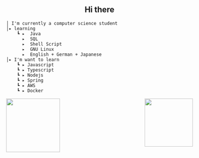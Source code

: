 <h2 align="center">Hi there </h2>
<table>
    <tr>

    
    │ I'm currently a computer science student                                               
    │▸ learning
        ┗ ▸  Java
          ▸  SQL
          ▸  Shell Script
          ▸  GNU Linux
          ▸  English + German + Japanese
    │▸ I'm want to learn
        ┗ ▸ Javascript
        ┗ ▸ Typescript
        ┗ ▸ Nodejs
        ┗ ▸ Spring
        ┗ ▸ AWS
        ┗ ▸ Docker   

<p align="left">
    <a href="https://github.com/elidianaandrade/dio-lab-open-source/blob/main/utils/cards/github-stats.md">
    <img height="145em" src="https://github-readme-stats.vercel.app/api?username=marisellen&theme=shadow_red&show_icons=true">
        <a/>
    <a href="https://github.com/elidianaandrade/dio-lab-open-source/blob/main/utils/cards/github-stats.md">
    <img height="130m" align="right" src="https://github-readme-stats-git-masterrstaa-rickstaa.vercel.app/api/top-langs/?username=marisellen&layout=compact&bg_color=0d1117&border_color=4f0000&title_color=9a0000&text_color=444444"> 
        <a/>
<p/>
<tr/>
</td>
    

